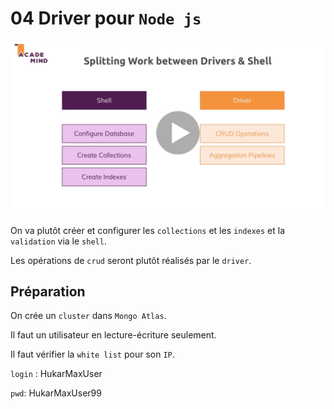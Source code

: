 # 04 Driver pour `Node js`

<img src="assets/spliting-work.png" alt="spliting-work" style="zoom:50%;" />

On va plutôt créer et configurer les `collections` et les `indexes` et la `validation` via le `shell`.

Les opérations de `crud` seront plutôt réalisés par le `driver`.



## Préparation

On crée un `cluster` dans `Mongo Atlas`.

Il faut un utilisateur en lecture-écriture seulement.

Il faut vérifier la `white list` pour son `IP`.

`login` : HukarMaxUser

`pwd`: HukarMaxUser99